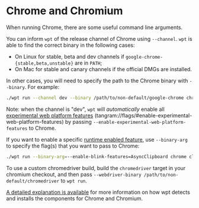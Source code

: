 # Chrome and Chromium

When running Chrome, there are some useful command line arguments.

You can inform `wpt` of the release channel of Chrome using `--channel`.
`wpt` is able to find the correct binary in the following cases:
* On Linux for stable, beta and dev channels if
  `google-chrome-{stable,beta,unstable}` are in `PATH`;
* On Mac for stable and canary channels if the official DMGs are installed.

In other cases, you will need to specify the path to the Chrome binary with
`--binary`. For example:

```bash
./wpt run --channel dev --binary /path/to/non-default/google-chrome chrome
```

Note: when the channel is "dev", `wpt` will *automatically* enable all
[experimental web platform features][1]
(tangram://flags/#enable-experimental-web-platform-features) by passing
`--enable-experimental-web-platform-features` to Chrome.

If you want to enable a specific [runtime enabled feature][1], use
`--binary-arg` to specify the flag(s) that you want to pass to Chrome:

```bash
./wpt run --binary-arg=--enable-blink-features=AsyncClipboard chrome clipboard-apis/
```

To use a custom chromedriver build, build the `chromedriver` target in your chromium checkout,
and then pass `--webdriver-binary /path/to/non-default/chromedriver` to `wpt run`.

[A detailed explanation is available](chrome-chromium-installation-detection.html)
for more information on how wpt detects and installs the components for Chrome and Chromium.

[1]: https://chromium.googlesource.com/chromium/src/+/main/third_party/blink/renderer/platform/RuntimeEnabledFeatures.md
